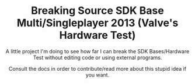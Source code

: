 <h1 align="center">Breaking Source SDK Base Multi/Singleplayer 2013 (Valve's Hardware Test) </h1>
<p align="center">A little project I'm doing to see how far I can break the SDK Bases/Hardware Test without editing code or using external programs.</p>
 <p align="center"> Consult the docs in order to contribute/read more about this stupid idea if you want.</p>
